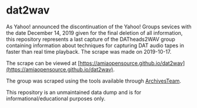 # dat2wav
As Yahoo! announced the discontinuation of the Yahoo! Groups sevices with the date December 14, 2019 given for the final deletion of all information, this repository represents a last capture of the DATheads2WAV group containing information about techniques for capturing DAT audio tapes in faster than real time playback. The scrape was made on 2019-10-17.

The scrape can be viewed at [https://amiaopensource.github.io/dat2wav](https://amiaopensource.github.io/dat2wav).

The group was scraped using the tools available through [ArchivesTeam](https://www.archiveteam.org/index.php?title=Yahoo!_Groups). 

This repository is an unmaintained data dump and is for informational/educational purposes only.
